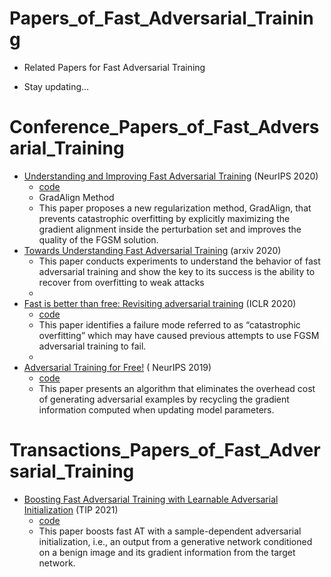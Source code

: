 # Papers_of_Fast_Adversarial_Training

+ Related Papers for Fast Adversarial Training

+ Stay updating… 

# Conference_Papers_of_Fast_Adversarial_Training

* [Understanding and Improving Fast Adversarial Training](https://arxiv.org/abs/2007.02617) (NeurIPS 2020) 
  * [code](https://github.com/tml-epfl/understanding-fast-adv-training)
  * GradAlign Method
  * This paper proposes a new regularization method, GradAlign, that prevents catastrophic overfitting by explicitly maximizing the gradient alignment inside the perturbation set and improves the quality of the FGSM solution.
* [Towards Understanding Fast Adversarial Training](https://arxiv.org/abs/2006.03089) (arxiv 2020)
  *  This paper conducts experiments to understand the behavior of fast adversarial training and show the key to its success is the ability to recover from overfitting to weak attacks
  * 
* [Fast is better than free: Revisiting adversarial training](https://arxiv.org/abs/2001.03994) (ICLR 2020) 
  * [code](https://github.com/locuslab/fast_adversarial)
  * This paper identifies a failure mode referred to as “catastrophic overfitting” which may have caused previous attempts to use FGSM adversarial training to fail.
  * 
* [Adversarial Training for Free!](https://arxiv.org/abs/1904.12843) ( NeurIPS 2019)
  * [code](https://github.com/ashafahi/free_adv_train)
  * This paper presents an algorithm that eliminates the overhead cost of generating adversarial examples by recycling the gradient information computed when updating model parameters.


# Transactions_Papers_of_Fast_Adversarial_Training

* [Boosting Fast Adversarial Training with Learnable Adversarial Initialization](https://arxiv.org/abs/2110.05007) (TIP 2021) 
  * [code](https://github.com//jiaxiaojunQAQ//FGSM-SDI)
  * This paper boosts fast AT with a sample-dependent adversarial initialization, i.e., an output from a generative network conditioned on a benign image and its gradient information from the target network.
